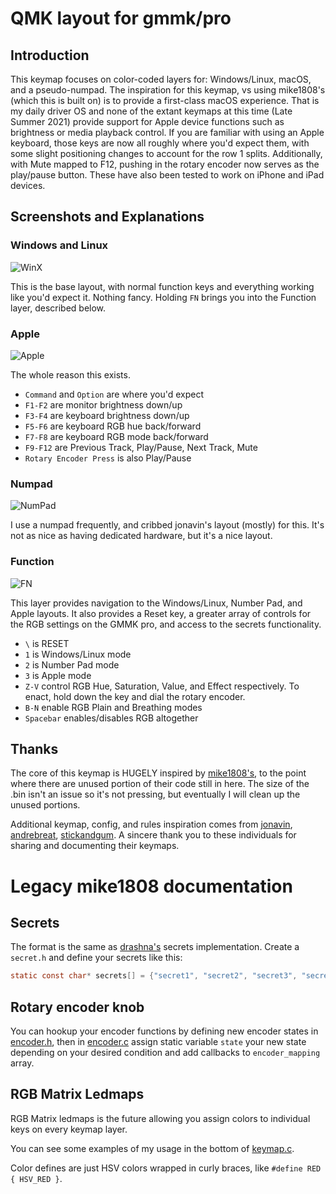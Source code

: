 QMK layout for gmmk/pro
=======================

## Introduction

This keymap focuses on color-coded layers for: Windows/Linux, macOS, and a pseudo-numpad. The inspiration for this keymap, vs using mike1808's (which this is built on) is to provide a first-class macOS experience. That is my daily driver OS and none of the extant keymaps at this time (Late Summer 2021) provide support for Apple device functions such as brightness or media playback control. If you are familiar with using an Apple keyboard, those keys are now all roughly where you'd expect them, with some slight positioning changes to account for the row 1 splits. Additionally, with Mute mapped to F12, pushing in the rotary encoder now serves as the play/pause button. These have also been tested to work on iPhone and iPad devices.

## Screenshots and Explanations

### Windows and Linux
![WinX](/WinX.png)

This is the base layout, with normal function keys and everything working like you'd expect it. Nothing fancy. Holding `FN` brings you into the Function layer, described below.

### Apple
![Apple](/Apple.png)

The whole reason this exists. 

* `Command` and `Option` are where you'd expect
* `F1-F2` are monitor brightness down/up
* `F3-F4` are keyboard brightness down/up
* `F5-F6` are keyboard RGB hue back/forward
* `F7-F8` are keyboard RGB mode back/forward
* `F9-F12` are Previous Track, Play/Pause, Next Track, Mute
* `Rotary Encoder Press` is also Play/Pause

### Numpad
![NumPad](/NumPad.png)

I use a numpad frequently, and cribbed jonavin's layout (mostly) for this. It's not as nice as having dedicated hardware, but it's a nice layout.

### Function
![FN](/Function.png)

This layer provides navigation to the Windows/Linux, Number Pad, and Apple layouts. It also provides a Reset key, a greater array of controls for the RGB settings on the GMMK pro, and access to the secrets functionality.

* `\` is RESET
* `1` is Windows/Linux mode
* `2` is Number Pad mode
* `3` is Apple mode
* `Z-V` control RGB Hue, Saturation, Value, and Effect respectively. To enact, hold down the key and dial the rotary encoder.
* `B-N` enable RGB Plain and Breathing modes
* `Spacebar` enables/disables RGB altogether

## Thanks
The core of this keymap is HUGELY inspired by [mike1808's](../mike1808/), to the point where there are unused portion of their code still in here. The size of the .bin isn't an issue so it's not pressing, but eventually I will clean up the unused portions.

Additional keymap, config, and rules inspiration comes from [jonavin](../jonavin/), [andrebreat](../andrebrait/), [stickandgum](../stickandgum). A sincere thank you to these individuals for sharing and documenting their keymaps.

# Legacy mike1808 documentation

## Secrets
The format is the same as [drashna's](../../../../users/drashna/readme_secrets.md) secrets implementation. Create a `secret.h` and define your secrets like this:

```c
static const char* secrets[] = {"secret1", "secret2", "secret3", "secret4", "secret5"};
```

## Rotary encoder knob
You can hookup your encoder functions by defining new encoder states in [encoder.h](./encoder.h), then in [encoder.c](./encoder.c) assign static variable `state` your new state depending on your desired condition and add callbacks to `encoder_mapping` array. 

## RGB Matrix Ledmaps
RGB Matrix ledmaps is the future allowing you assign colors to individual keys on every keymap layer. 

You can see some examples of my usage in the bottom of [keymap.c](./keymap.c).

Color defines are just HSV colors wrapped in curly braces, like `#define RED { HSV_RED }`.
